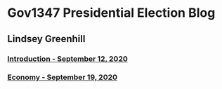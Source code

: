 # Gov1347 Presidential Election Blog
## Lindsey Greenhill

### [Introduction - September 12, 2020](intro.md)

### [Economy - September 19, 2020](Econ.md)
